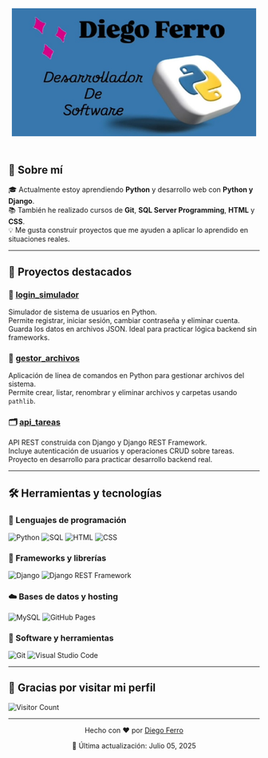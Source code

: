 <h2 align="center">
  <img align="center" height="256px" src="https://raw.githubusercontent.com/ferrodiego/ferrodiego/refs/heads/main/WhatsApp%20Image%202025-07-04%20at%2019.15.12.jpeg"> 
  <br><br>
</h2>

## 👋 Sobre mí

🎓 Actualmente estoy aprendiendo **Python** y desarrollo web con **Python y Django**.  
📚 También he realizado cursos de **Git**, **SQL Server Programming**, **HTML** y **CSS**.  
💡 Me gusta construir proyectos que me ayuden a aplicar lo aprendido en situaciones reales.

---

## 🚀 Proyectos destacados

### 🔐 [login_simulador](https://github.com/ferrodiego/login_simulador)  
Simulador de sistema de usuarios en Python.  
Permite registrar, iniciar sesión, cambiar contraseña y eliminar cuenta.  
Guarda los datos en archivos JSON. Ideal para practicar lógica backend sin frameworks.

### 📁 [gestor_archivos](https://github.com/ferrodiego/gestor_archivos)  
Aplicación de línea de comandos en Python para gestionar archivos del sistema.  
Permite crear, listar, renombrar y eliminar archivos y carpetas usando `pathlib`.

### 🗂️ [api_tareas](https://github.com/ferrodiego/api_tareas)  
API REST construida con Django y Django REST Framework.  
Incluye autenticación de usuarios y operaciones CRUD sobre tareas.  
Proyecto en desarrollo para practicar desarrollo backend real.

---

## 🛠️ Herramientas y tecnologías

### 🧠 Lenguajes de programación

<p>
  <img alt="Python" src="https://img.shields.io/badge/Python-14354C.svg?logo=python&logoColor=white">
  <img alt="SQL" src="https://custom-icon-badges.herokuapp.com/badge/SQL-025E8C.svg?logo=database&logoColor=white">
  <img alt="HTML" src="https://img.shields.io/badge/HTML-E34F26.svg?logo=html5&logoColor=white">
  <img alt="CSS" src="https://img.shields.io/badge/CSS-1572B6.svg?logo=css3&logoColor=white">
</p>

### 🧰 Frameworks y librerías

<p>
  <img alt="Django" src="https://img.shields.io/badge/Django-092E20.svg?logo=django&logoColor=white">
  <img alt="Django REST Framework" src="https://img.shields.io/badge/DRF-ff1709.svg?logo=django&logoColor=white">
</p>

### ☁️ Bases de datos y hosting

<p>
  <img alt="MySQL" src="https://img.shields.io/badge/MySQL-00f.svg?logo=mysql&logoColor=white">
  <img alt="GitHub Pages" src="https://img.shields.io/badge/GitHub%20Pages-327FC7.svg?logo=github&logoColor=white">
</p>

### 🧪 Software y herramientas

<p>
  <img alt="Git" src="https://img.shields.io/badge/Git-F05033.svg?logo=git&logoColor=white">
  <img alt="Visual Studio Code" src="https://img.shields.io/badge/Visual%20Studio%20Code-0078d7.svg?logo=visual-studio-code&logoColor=white">
</p>

---

## 🙏 Gracias por visitar mi perfil

![Visitor Count](https://profile-counter.glitch.me/jaiswal4sudep/count.svg)

<hr>

<p align="center">Hecho con ❤️ por <a href="https://github.com/ferrodiego">Diego Ferro</a></p>
<p align="center">📅 Última actualización: Julio 05, 2025</p>


  
  
